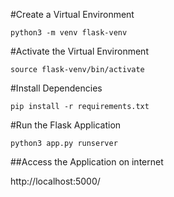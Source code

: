 #Create a Virtual Environment

    python3 -m venv flask-venv

#Activate the Virtual Environment

    source flask-venv/bin/activate

#Install Dependencies

    pip install -r requirements.txt

#Run the Flask Application

    python3 app.py runserver


##Access the Application on internet

http://localhost:5000/
